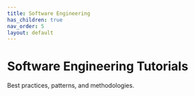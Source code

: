 ```yaml
---
title: Software Engineering
has_children: true
nav_order: 5
layout: default
---
```


# Software Engineering Tutorials

Best practices, patterns, and methodologies.